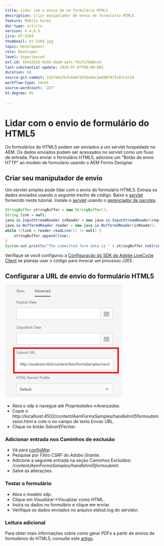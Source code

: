 ```yaml
---
title: Lidar com o envio de um formulário HTML5
description: Criar manipulador de envio de formulário HTML5.
feature: Mobile Forms
doc-type: article
version: 6.4,6.5
jira: KT-5269
thumbnail: kt-5269.jpg
topic: Development
role: Developer
level: Experienced
exl-id: 93e1262b-0e93-4ba8-aafc-f9c517688ce9
last-substantial-update: 2020-07-07T00:00:00Z
duration: 66
source-git-commit: 52b7e6afbfe448fd350e84c3e8987973c87c4718
workflow-type: tm+mt
source-wordcount: '227'
ht-degree: 0%

---
```



# Lidar com o envio de formulário do HTML5

Os formulários do HTML5 podem ser enviados a um servlet hospedado no AEM. Os dados enviados podem ser acessados no servlet como um fluxo de entrada. Para enviar o formulário HTML5, adicione um &quot;Botão de envio HTTP&quot; ao modelo de formulário usando o AEM Forms Designer.

## Criar seu manipulador de envio

Um servlet simples pode lidar com o envio do formulário HTML5. Extraia os dados enviados usando o seguinte trecho de código. Baixe o [servlet](assets/html5-submit-handler.zip) fornecido neste tutorial. Instale o [servlet](assets/html5-submit-handler.zip) usando o [gerenciador de pacotes](http://localhost:4502/crx/packmgr/index.jsp).

```java
StringBuffer stringBuffer = new StringBuffer();
String line = null;
java.io.InputStreamReader isReader = new java.io.InputStreamReader(request.getInputStream(), "UTF-8");
java.io.BufferedReader reader = new java.io.BufferedReader(isReader);
while ((line = reader.readLine()) != null) {
    stringBuffer.append(line);
}
System.out.println("The submitted form data is " + stringBuffer.toString());
```

Verifique se você configurou a [Configuração do SDK do Adobe LiveCycle Client](https://helpx.adobe.com/aem-forms/6/submit-form-data-livecycle-process.html) se planeja usar o código para invocar um processo J2EE.

## Configurar a URL de envio do formulário HTML5

![Enviar URL](assets/submit-url.PNG)

- Abra o xdp e navegue até _Propriedades_->_Avançadas_.
- Copie o http://localhost:4502/content/AemFormsSamples/handlehml5formsubmission.html e cole-o no campo de texto Enviar URL.
- Clique no botão _SalvarEFechar_.

### Adicionar entrada nos Caminhos de exclusão

- Vá para [configMgr](http://localhost:4502/system/console/configMgr).
- Pesquise por _Filtro CSRF do Adobe Granite_.
- Adicione a seguinte entrada na seção Caminhos Excluídos: _/content/AemFormsSamples/handlehml5formsubmit_.
- Salve as alterações.

### Testar o formulário

- Abra o modelo xdp.
- Clique em _Visualizar_->Visualizar como HTML.
- Insira os dados no formulário e clique em enviar.
- Verifique os dados enviados no arquivo stdout.log do servidor.

### Leitura adicional

Para obter mais informações sobre como gerar PDFs a partir de envios de formulários do HTML5, consulte este [artigo](https://experienceleague.adobe.com/docs/experience-manager-learn/forms/document-services/generate-pdf-from-mobile-form-submission-article.html).

